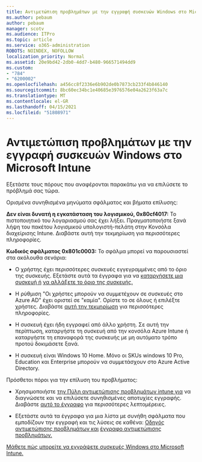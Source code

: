 ```yaml
---
title: Αντιμετώπιση προβλημάτων με την εγγραφή συσκευών Windows στο Microsoft Intune
ms.author: pebaum
author: pebaum
manager: scotv
ms.audience: ITPro
ms.topic: article
ms.service: o365-administration
ROBOTS: NOINDEX, NOFOLLOW
localization_priority: Normal
ms.assetid: 20e9bd42-2db0-4dd7-b480-966571494dd9
ms.custom:
- "784"
- "6200002"
ms.openlocfilehash: a456cc8f2336e6b902de0b7873cb233f4b846140
ms.sourcegitcommit: 8bc60ec34bc1e40685e3976576e04a2623f63a7c
ms.translationtype: MT
ms.contentlocale: el-GR
ms.lasthandoff: 04/15/2021
ms.locfileid: "51808971"
---
```

# <a name="troubleshoot-issues-with-enrolling-windows-devices-in-microsoft-intune"></a>Αντιμετώπιση προβλημάτων με την εγγραφή συσκευών Windows στο Microsoft Intune

Εξετάστε τους πόρους που αναφέρονται παρακάτω για να επιλύσετε το πρόβλημά σας τώρα.
  
Ορισμένα συνηθισμένα μηνύματα σφάλματος και βήματα επίλυσης:
  
 **Δεν είναι δυνατή η εγκατάσταση του λογισμικού, 0x80cf4017:** Το πιστοποιητικό του λογαριασμού σας έχει λήξει. Πραγματοποιήστε ξανά λήψη του πακέτου λογισμικού υπολογιστή-πελάτη στην Κονσόλα διαχείρισης Intune. Διαβάστε αυτή την τεκμηρίωση για περισσότερες πληροφορίες.
  
 **Κωδικός σφάλματος 0x801c0003:** Το σφάλμα μπορεί να παρουσιαστεί στα ακόλουθα σενάρια:
  
-  Ο χρήστης έχει περισσότερες συσκευές εγγεγραμμένες από το όριο της συσκευής. Εξετάστε αυτά τα έγγραφα για να [καταργήσετε μια συσκευή ή](https://docs.microsoft.com/intune/devices-wipe) [να αλλάξετε το όριο της συσκευής.](https://docs.microsoft.com/intune/enrollment-restrictions-set#set-device-limit-restrictions)

-  Η ρύθμιση "Οι χρήστες μπορούν να συμμετέχουν σε συσκευές στο Azure AD" έχει οριστεί σε "καμία". Ορίστε το σε όλους ή επιλέξτε χρήστες. Διαβάστε [αυτή την τεκμηρίωση](https://docs.microsoft.com/azure/active-directory/device-management-azure-portal#configure-device-settings) για περισσότερες πληροφορίες.

-  Η συσκευή έχει ήδη εγγραφεί από άλλο χρήστη. Σε αυτή την περίπτωση, καταργήστε τη συσκευή από την κονσόλα Azure Intune ή καταργήστε τη επαναφορά της συσκευής με μη αυτόματο τρόπο προτού δοκιμάσετε ξανά.

-  Η συσκευή είναι Windows 10 Home. Μόνο οι SKUs windows 10 Pro, Education και Enterprise μπορούν να συμμετάσχουν στο Azure Active Directory.

Πρόσθετοι πόροι για την επίλυση του προβλήματος:
  
-  Χρησιμοποιήστε [την Πύλη αντιμετώπισης προβλημάτων intune για](https://devicemanagement.microsoft.com/#blade/Microsoft_Intune_DeviceSettings/TroubleshootBlade) να διαγνώσετε και να επιλύσετε συνηθισμένες αποτυχίες εγγραφής. Διαβάστε [αυτό το έγγραφο](https://docs.microsoft.com/intune/help-desk-operators) για περισσότερες λεπτομέρειες.

-  Εξετάστε αυτά τα έγγραφα για μια λίστα με συνήθη σφάλματα που εμποδίζουν την εγγραφή και τις λύσεις σε καθένα: [Οδηγός αντιμετώπισης προβλημάτων και](https://support.microsoft.com/help/4089533/troubleshooting-windows-device-enrollment-problems-in-microsoft-intune) [έγγραφο αντιμετώπισης προβλημάτων.](https://docs.microsoft.com/troubleshoot/mem/intune/troubleshoot-device-enrollment-in-intune)

[Μάθετε πώς μπορείτε να εγγράψετε συσκευές Windows στο Microsoft Intune.](https://docs.microsoft.com/intune/windows-enroll)
